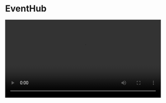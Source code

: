 # EventHub








<video width="100%" controls>
  <source src="demo(2).mp4" type="video/mp4">
  Your browser does not support the video tag.
</video>
